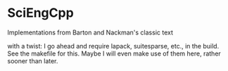 # SciEngCpp
Implementations from Barton and Nackman's classic text

with a twist:  I go ahead and require lapack, suitesparse, etc., in the build.
See the makefile for this.  Maybe I will even make use of them here, rather sooner than later.
